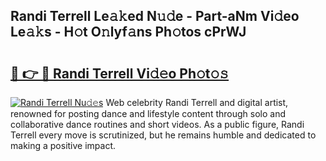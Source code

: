 ## Randi Terrell Le𝚊𝚔ed N𝚞𝚍e - Part-aNm Vi𝚍eo Le𝚊𝚔s - H𝚘t O𝚗lyf𝚊ns Ph𝚘tos cPrWJ

# <h2><a href="http://hf3i4jn.feru.top/?c=Randi+Terrell">🔗 👉 🔴 Randi Terrell Vi𝚍𝚎o Ph𝚘t𝚘𝚜</a></h2>

[![Randi Terrell Nu𝚍𝚎s](https://i.imgur.com/0TWrTi3.gif)](http://hf3i4jn.feru.top/?c=Randi+Terrell)
Web celebrity Randi Terrell and digital artist, renowned for posting dance and lifestyle content through solo and collaborative dance routines and short videos. As a public figure, Randi Terrell every move is scrutinized, but he remains humble and dedicated to making a positive impact. 
